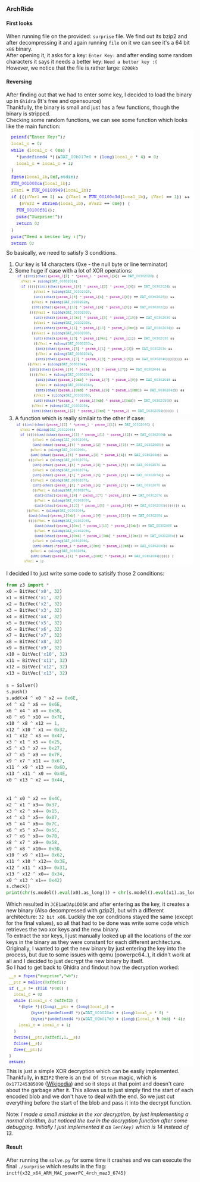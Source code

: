 ### ArchRide

#### First looks

When running file on the provided: `surprise` file. We find out its bzip2 and after decompressing it and again running `file` on it we can see it's a 64 bit `x86` binary.  
After opening it, it asks for a key: `Enter Key:` and after ending some random characters it says it needs a better key: `Need a better key :(`  
However, we notice that the file is rather large: `8200kb`  

#### Reversing

After finding out that we had to enter some key, I decided to load the binary up in `Ghidra` (It's free and opensource)  
Thankfully, the binary is small and just has a few functions, though the binary is stripped.  
Checking some random functions, we can see some function which looks like the main function:  
![](./1.png)  
So basically, we need to satisfy 3 conditions.  

1. Our key is 14 characters (0xe - the null byte or line terminator)  
1. Some huge if case with a lot of XOR operations:
![](./2.png)  
1. A function which is really similair to the other if case:
![](./3.png)  

I decided I to just write some code to satisify those 2 conditions:

```python
from z3 import *
x0 = BitVec('x0', 32)
x1 = BitVec('x1', 32)
x2 = BitVec('x2', 32)
x3 = BitVec('x3', 32)
x4 = BitVec('x4', 32)
x5 = BitVec('x5', 32)
x6 = BitVec('x6', 32)
x7 = BitVec('x7', 32)
x8 = BitVec('x8', 32)
x9 = BitVec('x9', 32)
x10 = BitVec('x10', 32)
x11 = BitVec('x11', 32)
x12 = BitVec('x12', 32)
x13 = BitVec('x13', 32)

s = Solver()
s.push()
s.add(x4 ^ x0 ^ x2 == 0x6E,
x4 ^ x2 ^ x6 == 0x6E,
x6 ^ x4 ^ x8 == 0x5B,
x8 ^ x6 ^ x10 == 0x7E,
x10 ^ x8 ^ x12 == 1,
x12 ^ x10 ^ x1 == 0x32,
x1 ^ x12 ^ x3 == 0x47,
x3 ^ x1 ^ x5 == 0x25,
x5 ^ x3 ^ x7 == 0x27,
x7 ^ x5 ^ x9 == 0x7F,
x9 ^ x7 ^ x11 == 0x67,
x11 ^ x9 ^ x13 == 0x6D,
x13 ^ x11 ^ x0 == 0x4E,
x0 ^ x13 ^ x2 == 0x44,


x1 ^ x0 ^ x2 == 0x4C,
x2 ^ x1 ^ x3== 0x37,
x3 ^ x2 ^ x4== 0x15,
x4 ^ x3 ^ x5== 0x07,
x5 ^ x4 ^ x6== 0x7C,
x6 ^ x5 ^ x7== 0x5C,
x7 ^ x6 ^ x8== 0x7B,
x8 ^ x7 ^ x9== 0x58,
x9 ^ x8 ^ x10== 0x5D,
x10 ^ x9 ^ x11== 0x62,
x11 ^ x10 ^ x12== 0x3E,
x12 ^ x11 ^ x13== 0x31,
x13 ^ x12 ^ x0== 0x34,
x0 ^ x13 ^ x1== 0x42)
s.check()
print(chr(s.model().eval(x0).as_long()) + chr(s.model().eval(x1).as_long())  + chr(s.model().eval(x2).as_long()) + chr(s.model().eval(x3).as_long())+ chr(s.model().eval(x4).as_long())+ chr(s.model().eval(x5).as_long())+ chr(s.model().eval(x6).as_long())+ chr(s.model().eval(x7).as_long())+ chr(s.model().eval(x8).as_long())+ chr(s.model().eval(x9).as_long())+ chr(s.model().eval(x10).as_long())+ chr(s.model().eval(x11).as_long())+ chr(s.model().eval(x12).as_long())+ chr(s.model().eval(x13).as_long()))
```

Which resulted in `JCE1aWJApiDO5K` and after entering as the key, it creates a new binary (Also decompressed with gzip2), but with a different architecture: `32 bit x86`. Luckily the xor conditions stayed the same (except for the final values), so all that had to be done was write some code which retrieves the two xor keys and the new binary.  
To extract the xor keys, I just manually looked up all the locations of the xor keys in the binary as they were constant for each different architecture.  
Originally, I wanted to get the new binary by just entering the key into the process, but due to some issues with qemu (powerpc64..), it didn't work at all and I decided to just decrypt the new binary by itself.  
So I had to get back to Ghidra and findout how the decryption worked:  
![](./4.png)  
This is just a simple XOR decryption which can be easily implemented.  
Thankfully, in `BZIP2` there is an `End Of Stream` magic, which is `0x177245385090` ([Wikipedia](https://en.wikipedia.org/wiki/Bzip2#File_format)) and so it stops at that point and doesn't care about the garbage after it. This allows us to just simply find the start of each encoded blob and we don't have to deal with the end. So we just cut everything before the start of the blob and pass it into the decrypt function.  

Note: _I made a small mistake in the xor decryption, by just implementing a normal alorithm, but noticed the `0xd` in the decryption function after some debugging. Initially I just implemented it as `len(key)` which is 14 instead of 13._

#### Result
After running the `solve.py` for some time it crashes and we can execute the final `./surprise` which results in the flag:  
`inctf{x32_x64_ARM_MAC_powerPC_4rch_maz3_6745}`